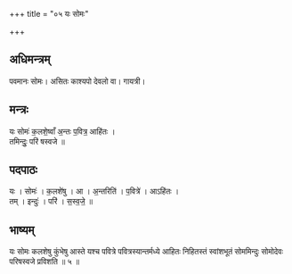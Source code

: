 +++
title = "०५ यः सोमः"

+++
## अधिमन्त्रम्
पवमानः सोमः। असितः काश्यपो देवलो वा। गायत्री।

## मन्त्रः
यः सोमः॑ क॒लशे॒ष्वाँ अ॒न्तः प॒वित्र॒ आहि॑तः ।  
तमिन्दुः॒ परि॑ षस्वजे ॥

## पदपाठः
यः । सोमः॑ । क॒लशे॑षु । आ । अ॒न्तरिति॑ । प॒वित्रे॑ । आऽहि॑तः ।  
तम् । इन्दुः॑ । परि॑ । स॒स्व॒जे॒ ॥

## भाष्यम्
यः सोमः कलशेषु कुंभेषु आस्ते यश्च पवित्रे पवित्रस्यान्तर्मध्ये आहितः निहितस्तं स्वांशभूतं सोममिन्दुः सोमोदेवः परिषस्वजे प्रविशति ॥ ५ ॥